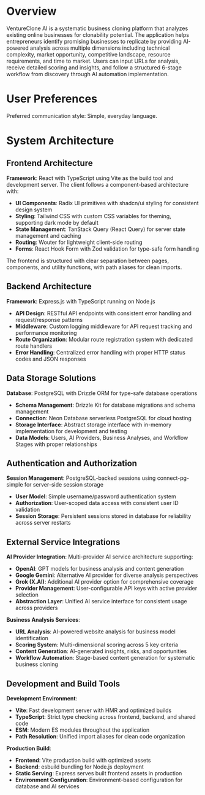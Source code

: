 # Overview

VentureClone AI is a systematic business cloning platform that analyzes existing online businesses for clonability potential. The application helps entrepreneurs identify promising businesses to replicate by providing AI-powered analysis across multiple dimensions including technical complexity, market opportunity, competitive landscape, resource requirements, and time to market. Users can input URLs for analysis, receive detailed scoring and insights, and follow a structured 6-stage workflow from discovery through AI automation implementation.

# User Preferences

Preferred communication style: Simple, everyday language.

# System Architecture

## Frontend Architecture

**Framework**: React with TypeScript using Vite as the build tool and development server. The client follows a component-based architecture with:

- **UI Components**: Radix UI primitives with shadcn/ui styling for consistent design system
- **Styling**: Tailwind CSS with custom CSS variables for theming, supporting dark mode by default
- **State Management**: TanStack Query (React Query) for server state management and caching
- **Routing**: Wouter for lightweight client-side routing
- **Forms**: React Hook Form with Zod validation for type-safe form handling

The frontend is structured with clear separation between pages, components, and utility functions, with path aliases for clean imports.

## Backend Architecture

**Framework**: Express.js with TypeScript running on Node.js

- **API Design**: RESTful API endpoints with consistent error handling and request/response patterns
- **Middleware**: Custom logging middleware for API request tracking and performance monitoring
- **Route Organization**: Modular route registration system with dedicated route handlers
- **Error Handling**: Centralized error handling with proper HTTP status codes and JSON responses

## Data Storage Solutions

**Database**: PostgreSQL with Drizzle ORM for type-safe database operations

- **Schema Management**: Drizzle Kit for database migrations and schema management
- **Connection**: Neon Database serverless PostgreSQL for cloud hosting
- **Storage Interface**: Abstract storage interface with in-memory implementation for development and testing
- **Data Models**: Users, AI Providers, Business Analyses, and Workflow Stages with proper relationships

## Authentication and Authorization

**Session Management**: PostgreSQL-backed sessions using connect-pg-simple for server-side session storage

- **User Model**: Simple username/password authentication system
- **Authorization**: User-scoped data access with consistent user ID validation
- **Session Storage**: Persistent sessions stored in database for reliability across server restarts

## External Service Integrations

**AI Provider Integration**: Multi-provider AI service architecture supporting:

- **OpenAI**: GPT models for business analysis and content generation
- **Google Gemini**: Alternative AI provider for diverse analysis perspectives  
- **Grok (X.AI)**: Additional AI provider option for comprehensive coverage
- **Provider Management**: User-configurable API keys with active provider selection
- **Abstraction Layer**: Unified AI service interface for consistent usage across providers

**Business Analysis Services**:
- **URL Analysis**: AI-powered website analysis for business model identification
- **Scoring System**: Multi-dimensional scoring across 5 key criteria
- **Content Generation**: AI-generated insights, risks, and opportunities
- **Workflow Automation**: Stage-based content generation for systematic business cloning

## Development and Build Tools

**Development Environment**: 
- **Vite**: Fast development server with HMR and optimized builds
- **TypeScript**: Strict type checking across frontend, backend, and shared code
- **ESM**: Modern ES modules throughout the application
- **Path Resolution**: Unified import aliases for clean code organization

**Production Build**:
- **Frontend**: Vite production build with optimized assets
- **Backend**: esbuild bundling for Node.js deployment
- **Static Serving**: Express serves built frontend assets in production
- **Environment Configuration**: Environment-based configuration for database and AI services